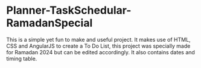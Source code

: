 # Planner-TaskSchedular-RamadanSpecial
This is a simple yet fun to make and useful project. It makes use of HTML, CSS and AngularJS to create a To Do List, this project was specially made for Ramadan 2024 but can be edited accordingly. It also contains dates and timing table.

